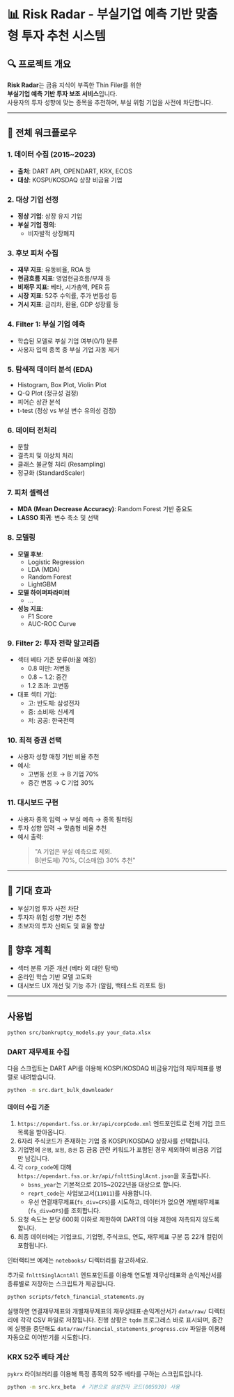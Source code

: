 # 📊 Risk Radar - 부실기업 예측 기반 맞춤형 투자 추천 시스템

## 🔍 프로젝트 개요

**Risk Radar**는 금융 지식이 부족한 Thin Filer를 위한  
**부실기업 예측 기반 투자 보조 서비스**입니다.  
사용자의 투자 성향에 맞는 종목을 추천하며, 부실 위험 기업을 사전에 차단합니다.

---

## 📁 전체 워크플로우

### 1. 데이터 수집 (2015~2023)
- **출처**: DART API, OPENDART, KRX, ECOS
- **대상**: KOSPI/KOSDAQ 상장 비금융 기업

### 2. 대상 기업 선정
- **정상 기업**: 상장 유지 기업
- **부실 기업 정의**:
  - 비자발적 상장폐지

### 3. 후보 피처 수집
- **재무 지표**: 유동비율, ROA 등
- **현금흐름 지표**: 영업현금흐름/부채 등
- **비재무 지표**: 베타, 시가총액, PER 등
- **시장 지표**: 52주 수익률, 주가 변동성 등
- **거시 지표**: 금리차, 환율, GDP 성장률 등

### 4. Filter 1: 부실 기업 예측
- 학습된 모델로 부실 기업 여부(0/1) 분류
- 사용자 입력 종목 중 부실 기업 자동 제거

### 5. 탐색적 데이터 분석 (EDA)
- Histogram, Box Plot, Violin Plot
- Q-Q Plot (정규성 검정)
- 피어슨 상관 분석
- t-test (정상 vs 부실 변수 유의성 검정)

### 6. 데이터 전처리
- 분할
- 결측치 및 이상치 처리
- 클래스 불균형 처리 (Resampling)
- 정규화 (StandardScaler)

### 7. 피처 셀렉션
- **MDA (Mean Decrease Accuracy)**: Random Forest 기반 중요도
- **LASSO 회귀**: 변수 축소 및 선택

### 8. 모델링
- **모델 후보**:
  - Logistic Regression
  - LDA (MDA)
  - Random Forest
  - LightGBM
- **모델 하이퍼파라미터**
  - ...
- **성능 지표**:
  - F1 Score
  - AUC-ROC Curve

### 9. Filter 2: 투자 전략 알고리즘
- 섹터 베타 기준 분류(바꿀 예정)
  - 0.8 미만: 저변동
  - 0.8 ~ 1.2: 중간
  - 1.2 초과: 고변동
- 대표 섹터 기업:
  - 고: 반도체: 삼성전자
  - 중: 소비재: 신세계
  - 저: 공공: 한국전력

### 10. 최적 증권 선택
- 사용자 성향 매칭 기반 비율 추천
- 예시:
  - 고변동 선호 → B 기업 70%
  - 중간 변동 → C 기업 30%

### 11. 대시보드 구현
- 사용자 종목 입력 → 부실 예측 → 종목 필터링
- 투자 성향 입력 → 맞춤형 비율 추천
- 예시 출력:
  > "A 기업은 부실 예측으로 제외.  
  > B(반도체) 70%, C(소매업) 30% 추천"

---

## 📌 기대 효과

- 부실기업 투자 사전 차단
- 투자자 위험 성향 기반 추천
- 초보자의 투자 신뢰도 및 효율 향상

## 📌 향후 계획
- 섹터 분류 기준 개선 (베타 외 대안 탐색)
- 온라인 학습 기반 모델 고도화
- 대시보드 UX 개선 및 기능 추가 (알림, 백테스트 리포트 등)

---

## 사용법
```bash
python src/bankruptcy_models.py your_data.xlsx
```

### DART 재무제표 수집

다음 스크립트는 DART API를 이용해 KOSPI/KOSDAQ 비금융기업의 재무제표를 병렬로 내려받습니다.

```bash
python -m src.dart_bulk_downloader
```

#### 데이터 수집 기준

1. `https://opendart.fss.or.kr/api/corpCode.xml` 엔드포인트로 전체 기업 코드 목록을 받아옵니다.
2. 6자리 주식코드가 존재하는 기업 중 KOSPI/KOSDAQ 상장사를 선택합니다.
3. 기업명에 `은행`, `보험`, `증권` 등 금융 관련 키워드가 포함된 경우 제외하여 비금융 기업만 남깁니다.
4. 각 `corp_code`에 대해 `https://opendart.fss.or.kr/api/fnlttSinglAcnt.json`을 호출합니다.
   - `bsns_year`는 기본적으로 2015~2022년을 대상으로 합니다.
   - `reprt_code`는 사업보고서(`11011`)를 사용합니다.
   - 우선 연결재무제표(`fs_div=CFS`)를 시도하고, 데이터가 없으면 개별재무제표(`fs_div=OFS`)를 조회합니다.
5. 요청 속도는 분당 600회 이하로 제한하여 DART의 이용 제한에 저촉되지 않도록 합니다.
6. 최종 데이터에는 기업코드, 기업명, 주식코드, 연도, 재무제표 구분 등 22개 컬럼이 포함됩니다.

인터랙티브 예제는 `notebooks/` 디렉터리를 참고하세요.

추가로 `fnlttSinglAcntAll` 엔드포인트를 이용해 연도별 재무상태표와 손익계산서를
종류별로 저장하는 스크립트가 제공됩니다.

```bash
python scripts/fetch_financial_statements.py
```

실행하면 연결재무제표와 개별재무제표의 재무상태표·손익계산서가
`data/raw/` 디렉터리에 각각 CSV 파일로 저장됩니다. 진행 상황은
`tqdm` 프로그레스 바로 표시되며, 중간에 실행을 중단해도
`data/raw/financial_statements_progress.csv` 파일을 이용해 자동으로
이어받기를 시도합니다.

### KRX 52주 베타 계산

`pykrx` 라이브러리를 이용해 특정 종목의 52주 베타를 구하는 스크립트입니다.

```bash
python -m src.krx_beta  # 기본으로 삼성전자 코드(005930) 사용
```

